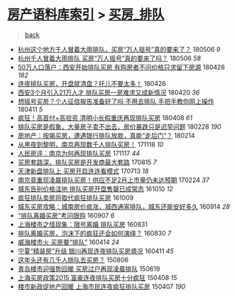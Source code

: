 [房产语料库索引](../../README.md)  > [买房_排队](买房_排队.md)
====
> [back](../README.md)

- [杭州这个地方千人冒着大雨排队，买房“万人摇号”真的要来了？](http://jkwz.applinzi.com/ittc/7099952452323509258.html#%E6%9D%AD%E5%B7%9E%E8%BF%99%E4%B8%AA%E5%9C%B0%E6%96%B9%E5%8D%83%E4%BA%BA%E5%86%92%E7%9D%80%E5%A4%A7%E9%9B%A8%E6%8E%92%E9%98%9F%EF%BC%8C%E4%B9%B0%E6%88%BF%E2%80%9C%E4%B8%87%E4%BA%BA%E6%91%87%E5%8F%B7%E2%80%9D%E7%9C%9F%E7%9A%84%E8%A6%81%E6%9D%A5%E4%BA%86%EF%BC%9F) 180506 *9* 
- [杭州千人冒着大雨排队 买房“万人摇号”真的要来了吗？](http://jkwz.applinzi.com/ittc/7099906004701676561.html#%E6%9D%AD%E5%B7%9E%E5%8D%83%E4%BA%BA%E5%86%92%E7%9D%80%E5%A4%A7%E9%9B%A8%E6%8E%92%E9%98%9F+%E4%B9%B0%E6%88%BF%E2%80%9C%E4%B8%87%E4%BA%BA%E6%91%87%E5%8F%B7%E2%80%9D%E7%9C%9F%E7%9A%84%E8%A6%81%E6%9D%A5%E4%BA%86%E5%90%97%EF%BC%9F) 180506 *58* 
- [50万人口落户：西安开始排队买房 有购房者不问价格只求留下房源](http://jkwz.applinzi.com/ittc/7097027948983092234.html#50%E4%B8%87%E4%BA%BA%E5%8F%A3%E8%90%BD%E6%88%B7%EF%BC%9A%E8%A5%BF%E5%AE%89%E5%BC%80%E5%A7%8B%E6%8E%92%E9%98%9F%E4%B9%B0%E6%88%BF+%E6%9C%89%E8%B4%AD%E6%88%BF%E8%80%85%E4%B8%8D%E9%97%AE%E4%BB%B7%E6%A0%BC%E5%8F%AA%E6%B1%82%E7%95%99%E4%B8%8B%E6%88%BF%E6%BA%90) 180428 *182* 
- [连夜排队买房，开盘就清盘？托儿不要太多！](http://jkwz.applinzi.com/ittc/7096322792264041482.html#%E8%BF%9E%E5%A4%9C%E6%8E%92%E9%98%9F%E4%B9%B0%E6%88%BF%EF%BC%8C%E5%BC%80%E7%9B%98%E5%B0%B1%E6%B8%85%E7%9B%98%EF%BC%9F%E6%89%98%E5%84%BF%E4%B8%8D%E8%A6%81%E5%A4%AA%E5%A4%9A%EF%BC%81) 180426  
- [西安3个月引入21万人才 排队买房一房难求又成新情况](http://jkwz.applinzi.com/ittc/7094166236281963530.html#%E8%A5%BF%E5%AE%893%E4%B8%AA%E6%9C%88%E5%BC%95%E5%85%A521%E4%B8%87%E4%BA%BA%E6%89%8D+%E6%8E%92%E9%98%9F%E4%B9%B0%E6%88%BF%E4%B8%80%E6%88%BF%E9%9A%BE%E6%B1%82%E5%8F%88%E6%88%90%E6%96%B0%E6%83%85%E5%86%B5) 180420 *36* 
- [想摇号买房？个人征信报告准备好了吗 不用去排队 手把手教你网上操作](http://jkwz.applinzi.com/ittc/7090804764940174342.html#%E6%83%B3%E6%91%87%E5%8F%B7%E4%B9%B0%E6%88%BF%EF%BC%9F%E4%B8%AA%E4%BA%BA%E5%BE%81%E4%BF%A1%E6%8A%A5%E5%91%8A%E5%87%86%E5%A4%87%E5%A5%BD%E4%BA%86%E5%90%97+%E4%B8%8D%E7%94%A8%E5%8E%BB%E6%8E%92%E9%98%9F+%E6%89%8B%E6%8A%8A%E6%89%8B%E6%95%99%E4%BD%A0%E7%BD%91%E4%B8%8A%E6%93%8D%E4%BD%9C) 180411 *5* 
- [疯狂！高首付+高验资 清明小长假重庆再现排队买房](http://jkwz.applinzi.com/ittc/7089730657658078219.html#%E7%96%AF%E7%8B%82%EF%BC%81%E9%AB%98%E9%A6%96%E4%BB%98%2B%E9%AB%98%E9%AA%8C%E8%B5%84+%E6%B8%85%E6%98%8E%E5%B0%8F%E9%95%BF%E5%81%87%E9%87%8D%E5%BA%86%E5%86%8D%E7%8E%B0%E6%8E%92%E9%98%9F%E4%B9%B0%E6%88%BF) 180408 *61* 
- [排队买房是假象，大量房子卖不出去，房价暴跌只是迟早问题](http://jkwz.applinzi.com/ittc/7075121107722306576.html#%E6%8E%92%E9%98%9F%E4%B9%B0%E6%88%BF%E6%98%AF%E5%81%87%E8%B1%A1%EF%BC%8C%E5%A4%A7%E9%87%8F%E6%88%BF%E5%AD%90%E5%8D%96%E4%B8%8D%E5%87%BA%E5%8E%BB%EF%BC%8C%E6%88%BF%E4%BB%B7%E6%9A%B4%E8%B7%8C%E5%8F%AA%E6%98%AF%E8%BF%9F%E6%97%A9%E9%97%AE%E9%A2%98) 180228 *190* 
- [房地产：按揭买房，遭遇银行排队放款，真能“走后门”？](http://jkwz.applinzi.com/ittc/7069955914713269259.html#%E6%88%BF%E5%9C%B0%E4%BA%A7%EF%BC%9A%E6%8C%89%E6%8F%AD%E4%B9%B0%E6%88%BF%EF%BC%8C%E9%81%AD%E9%81%87%E9%93%B6%E8%A1%8C%E6%8E%92%E9%98%9F%E6%94%BE%E6%AC%BE%EF%BC%8C%E7%9C%9F%E8%83%BD%E2%80%9C%E8%B5%B0%E5%90%8E%E9%97%A8%E2%80%9D%EF%BC%9F) 180214  
- [从黑夜到黎明，南京再现数千人排队买房！](http://jkwz.applinzi.com/ittc/7037311092253017104.html#%E4%BB%8E%E9%BB%91%E5%A4%9C%E5%88%B0%E9%BB%8E%E6%98%8E%EF%BC%8C%E5%8D%97%E4%BA%AC%E5%86%8D%E7%8E%B0%E6%95%B0%E5%8D%83%E4%BA%BA%E6%8E%92%E9%98%9F%E4%B9%B0%E6%88%BF%EF%BC%81) 171118 *10* 
- [人民房评：南京为何再现排队买房](http://jkwz.applinzi.com/ittc/7036860745780823056.html#%E4%BA%BA%E6%B0%91%E6%88%BF%E8%AF%84%EF%BC%9A%E5%8D%97%E4%BA%AC%E4%B8%BA%E4%BD%95%E5%86%8D%E7%8E%B0%E6%8E%92%E9%98%9F%E4%B9%B0%E6%88%BF) 171117 *44* 
- [买房套路深，排队买房是开发商最大套路](http://jkwz.applinzi.com/ittc/7002066455225697296.html#%E4%B9%B0%E6%88%BF%E5%A5%97%E8%B7%AF%E6%B7%B1%EF%BC%8C%E6%8E%92%E9%98%9F%E4%B9%B0%E6%88%BF%E6%98%AF%E5%BC%80%E5%8F%91%E5%95%86%E6%9C%80%E5%A4%A7%E5%A5%97%E8%B7%AF) 170815 *7* 
- [天津新盘排队上 买房开启连连看模式](http://jkwz.applinzi.com/ittc/6989832234725803025.html#%E5%A4%A9%E6%B4%A5%E6%96%B0%E7%9B%98%E6%8E%92%E9%98%9F%E4%B8%8A+%E4%B9%B0%E6%88%BF%E5%BC%80%E5%90%AF%E8%BF%9E%E8%BF%9E%E7%9C%8B%E6%A8%A1%E5%BC%8F) 170713 *18* 
- [南京竟重现凌晨排队买房！供应不足2月上市量仍未达预期](http://jkwz.applinzi.com/ittc/6938258711255712772.html#%E5%8D%97%E4%BA%AC%E7%AB%9F%E9%87%8D%E7%8E%B0%E5%87%8C%E6%99%A8%E6%8E%92%E9%98%9F%E4%B9%B0%E6%88%BF%EF%BC%81%E4%BE%9B%E5%BA%94%E4%B8%8D%E8%B6%B32%E6%9C%88%E4%B8%8A%E5%B8%82%E9%87%8F%E4%BB%8D%E6%9C%AA%E8%BE%BE%E9%A2%84%E6%9C%9F) 170224 *37* 
- [城东告别价格洼地 排队买房开盘售罄已成常态](http://jkwz.applinzi.com/ittc/6887281781958509573.html#%E5%9F%8E%E4%B8%9C%E5%91%8A%E5%88%AB%E4%BB%B7%E6%A0%BC%E6%B4%BC%E5%9C%B0+%E6%8E%92%E9%98%9F%E4%B9%B0%E6%88%BF%E5%BC%80%E7%9B%98%E5%94%AE%E7%BD%84%E5%B7%B2%E6%88%90%E5%B8%B8%E6%80%81) 161010 *12* 
- [疯狂排队卖房将取代疯狂排队买房](http://jkwz.applinzi.com/ittc/6887003892574848004.html#%E7%96%AF%E7%8B%82%E6%8E%92%E9%98%9F%E5%8D%96%E6%88%BF%E5%B0%86%E5%8F%96%E4%BB%A3%E7%96%AF%E7%8B%82%E6%8E%92%E9%98%9F%E4%B9%B0%E6%88%BF) 161009  
- [城东买房攻略：城南房价疯涨，城西通宵排队，城东还能安好多久](http://jkwz.applinzi.com/ittc/6877783810132935684.html#%E5%9F%8E%E4%B8%9C%E4%B9%B0%E6%88%BF%E6%94%BB%E7%95%A5%EF%BC%9A%E5%9F%8E%E5%8D%97%E6%88%BF%E4%BB%B7%E7%96%AF%E6%B6%A8%EF%BC%8C%E5%9F%8E%E8%A5%BF%E9%80%9A%E5%AE%B5%E6%8E%92%E9%98%9F%EF%BC%8C%E5%9F%8E%E4%B8%9C%E8%BF%98%E8%83%BD%E5%AE%89%E5%A5%BD%E5%A4%9A%E4%B9%85) 160914 *28* 
- [“排队离婚买房”考问限购](http://jkwz.applinzi.com/ittc/6875047505519182852.html#%E2%80%9C%E6%8E%92%E9%98%9F%E7%A6%BB%E5%A9%9A%E4%B9%B0%E6%88%BF%E2%80%9D%E8%80%83%E9%97%AE%E9%99%90%E8%B4%AD) 160907 *6* 
- [上海楼市之怪现象：限号离婚 排队买房](http://jkwz.applinzi.com/ittc/6872571050461758469.html#%E4%B8%8A%E6%B5%B7%E6%A5%BC%E5%B8%82%E4%B9%8B%E6%80%AA%E7%8E%B0%E8%B1%A1%EF%BC%9A%E9%99%90%E5%8F%B7%E7%A6%BB%E5%A9%9A+%E6%8E%92%E9%98%9F%E4%B9%B0%E6%88%BF) 160831  
- [排队离婚买房，泡沫下的疯狂还会如何演绎？](http://jkwz.applinzi.com/ittc/6872203376099591173.html#%E6%8E%92%E9%98%9F%E7%A6%BB%E5%A9%9A%E4%B9%B0%E6%88%BF%EF%BC%8C%E6%B3%A1%E6%B2%AB%E4%B8%8B%E7%9A%84%E7%96%AF%E7%8B%82%E8%BF%98%E4%BC%9A%E5%A6%82%E4%BD%95%E6%BC%94%E7%BB%8E%EF%BC%9F) 160830 *7* 
- [威海楼市火 买房要“排队”](http://jkwz.applinzi.com/ittc/6820844896604652549.html#%E5%A8%81%E6%B5%B7%E6%A5%BC%E5%B8%82%E7%81%AB+%E4%B9%B0%E6%88%BF%E8%A6%81%E2%80%9C%E6%8E%92%E9%98%9F%E2%80%9D) 160414 *24* 
- [宁夏“精装房”升级 银川再现连夜排队买房盛况](http://jkwz.applinzi.com/ittc/6819788418099708932.html#%E5%AE%81%E5%A4%8F%E2%80%9C%E7%B2%BE%E8%A3%85%E6%88%BF%E2%80%9D%E5%8D%87%E7%BA%A7+%E9%93%B6%E5%B7%9D%E5%86%8D%E7%8E%B0%E8%BF%9E%E5%A4%9C%E6%8E%92%E9%98%9F%E4%B9%B0%E6%88%BF%E7%9B%9B%E5%86%B5) 160411 *45* 
- [这年头还有几千人排队去买房？](http://jkwz.applinzi.com/ittc/547650611426502326.html#%E8%BF%99%E5%B9%B4%E5%A4%B4%E8%BF%98%E6%9C%89%E5%87%A0%E5%8D%83%E4%BA%BA%E6%8E%92%E9%98%9F%E5%8E%BB%E4%B9%B0%E6%88%BF%EF%BC%9F) 150806  
- [青岛楼市迎强势回暖 买房过户再现凌晨排队](http://jkwz.applinzi.com/ittc/547650611423877335.html#%E9%9D%92%E5%B2%9B%E6%A5%BC%E5%B8%82%E8%BF%8E%E5%BC%BA%E5%8A%BF%E5%9B%9E%E6%9A%96+%E4%B9%B0%E6%88%BF%E8%BF%87%E6%88%B7%E5%86%8D%E7%8E%B0%E5%87%8C%E6%99%A8%E6%8E%92%E9%98%9F) 150619  
- [上海买房政策2015 富豪连夜排队买房十分疯狂](http://jkwz.applinzi.com/ittc/547650611401470120.html#%E4%B8%8A%E6%B5%B7%E4%B9%B0%E6%88%BF%E6%94%BF%E7%AD%962015+%E5%AF%8C%E8%B1%AA%E8%BF%9E%E5%A4%9C%E6%8E%92%E9%98%9F%E4%B9%B0%E6%88%BF%E5%8D%81%E5%88%86%E7%96%AF%E7%8B%82) 150408 *15* 
- [楼市新政促地产回暖 上海市民连夜疯狂排队买房](http://jkwz.applinzi.com/ittc/547650611399050079.html#%E6%A5%BC%E5%B8%82%E6%96%B0%E6%94%BF%E4%BF%83%E5%9C%B0%E4%BA%A7%E5%9B%9E%E6%9A%96+%E4%B8%8A%E6%B5%B7%E5%B8%82%E6%B0%91%E8%BF%9E%E5%A4%9C%E7%96%AF%E7%8B%82%E6%8E%92%E9%98%9F%E4%B9%B0%E6%88%BF) 150407 *190* 
